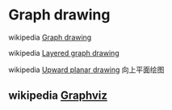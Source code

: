 # Graph drawing



wikipedia [Graph drawing](https://en.wikipedia.org/wiki/Graph_drawing) 

wikipedia [Layered graph drawing](https://en.wikipedia.org/wiki/Layered_graph_drawing) 

wikipedia [Upward planar drawing](https://en.wikipedia.org/wiki/Upward_planar_drawing) 向上平面绘图



## wikipedia [Graphviz](https://en.wikipedia.org/wiki/Graphviz)